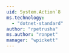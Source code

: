 ```yaml
---
uid: System.Action`8
ms.technology: 
  - "dotnet-standard"
author: "rpetrusha"
ms.author: "ronpet"
manager: "wpickett"
---
```

